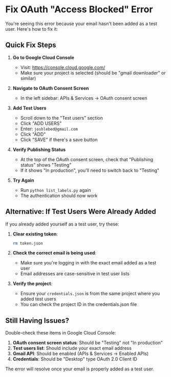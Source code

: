 # Fix OAuth "Access Blocked" Error

You're seeing this error because your email hasn't been added as a test user. Here's how to fix it:

## Quick Fix Steps

1. **Go to Google Cloud Console**

   - Visit: https://console.cloud.google.com/
   - Make sure your project is selected (should be "gmail downloader" or similar)

2. **Navigate to OAuth Consent Screen**

   - In the left sidebar: APIs & Services → OAuth consent screen

3. **Add Test Users**

   - Scroll down to the "Test users" section
   - Click "ADD USERS"
   - Enter: `joshlebed@gmail.com`
   - Click "ADD"
   - Click "SAVE" if there's a save button

4. **Verify Publishing Status**

   - At the top of the OAuth consent screen, check that "Publishing status" shows "Testing"
   - If it shows "In production", you'll need to switch back to "Testing"

5. **Try Again**
   - Run `python list_labels.py` again
   - The authentication should now work

## Alternative: If Test Users Were Already Added

If you already added yourself as a test user, try these:

1. **Clear existing token**:

   ```bash
   rm token.json
   ```

2. **Check the correct email is being used**:

   - Make sure you're logging in with the exact email added as a test user
   - Email addresses are case-sensitive in test user lists

3. **Verify the project**:
   - Ensure your `credentials.json` is from the same project where you added test users
   - You can check the project ID in the credentials.json file

## Still Having Issues?

Double-check these items in Google Cloud Console:

1. **OAuth consent screen status**: Should be "Testing" not "In production"
2. **Test users list**: Should include your exact email address
3. **Gmail API**: Should be enabled (APIs & Services → Enabled APIs)
4. **Credentials**: Should be "Desktop" type OAuth 2.0 Client ID

The error will resolve once your email is properly added as a test user.
